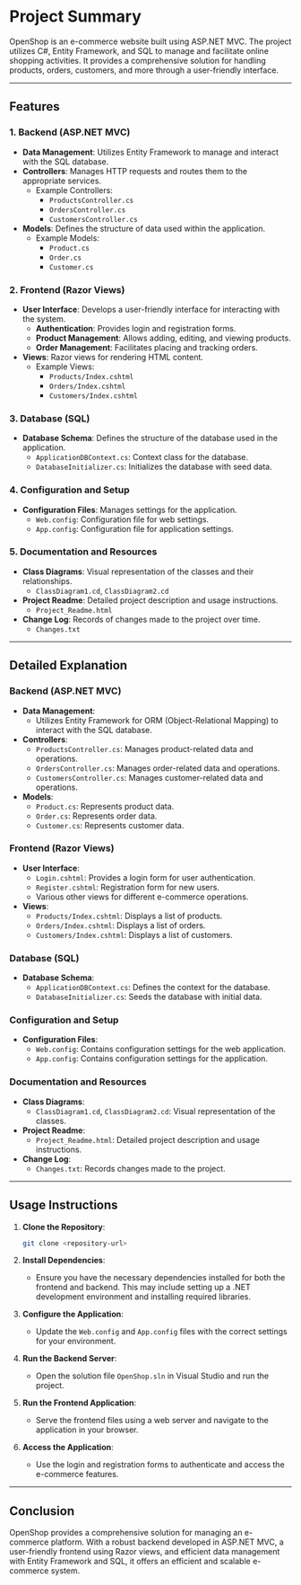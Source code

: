 
# Project Summary

OpenShop is an e-commerce website built using ASP.NET MVC. The project utilizes C#, Entity Framework, and SQL to manage and facilitate online shopping activities. It provides a comprehensive solution for handling products, orders, customers, and more through a user-friendly interface.

---

## Features

### 1. Backend (ASP.NET MVC)
   - **Data Management**: Utilizes Entity Framework to manage and interact with the SQL database.
   - **Controllers**: Manages HTTP requests and routes them to the appropriate services.
     - Example Controllers:
       - `ProductsController.cs`
       - `OrdersController.cs`
       - `CustomersController.cs`
   - **Models**: Defines the structure of data used within the application.
     - Example Models:
       - `Product.cs`
       - `Order.cs`
       - `Customer.cs`

### 2. Frontend (Razor Views)
   - **User Interface**: Develops a user-friendly interface for interacting with the system.
     - **Authentication**: Provides login and registration forms.
     - **Product Management**: Allows adding, editing, and viewing products.
     - **Order Management**: Facilitates placing and tracking orders.
   - **Views**: Razor views for rendering HTML content.
     - Example Views:
       - `Products/Index.cshtml`
       - `Orders/Index.cshtml`
       - `Customers/Index.cshtml`

### 3. Database (SQL)
   - **Database Schema**: Defines the structure of the database used in the application.
     - `ApplicationDBContext.cs`: Context class for the database.
     - `DatabaseInitializer.cs`: Initializes the database with seed data.

### 4. Configuration and Setup
   - **Configuration Files**: Manages settings for the application.
     - `Web.config`: Configuration file for web settings.
     - `App.config`: Configuration file for application settings.

### 5. Documentation and Resources
   - **Class Diagrams**: Visual representation of the classes and their relationships.
     - `ClassDiagram1.cd`, `ClassDiagram2.cd`
   - **Project Readme**: Detailed project description and usage instructions.
     - `Project_Readme.html`
   - **Change Log**: Records of changes made to the project over time.
     - `Changes.txt`

---

## Detailed Explanation

### **Backend (ASP.NET MVC)**

- **Data Management**:
  - Utilizes Entity Framework for ORM (Object-Relational Mapping) to interact with the SQL database.
- **Controllers**:
  - `ProductsController.cs`: Manages product-related data and operations.
  - `OrdersController.cs`: Manages order-related data and operations.
  - `CustomersController.cs`: Manages customer-related data and operations.
- **Models**:
  - `Product.cs`: Represents product data.
  - `Order.cs`: Represents order data.
  - `Customer.cs`: Represents customer data.

### **Frontend (Razor Views)**

- **User Interface**:
  - `Login.cshtml`: Provides a login form for user authentication.
  - `Register.cshtml`: Registration form for new users.
  - Various other views for different e-commerce operations.
- **Views**:
  - `Products/Index.cshtml`: Displays a list of products.
  - `Orders/Index.cshtml`: Displays a list of orders.
  - `Customers/Index.cshtml`: Displays a list of customers.

### **Database (SQL)**

- **Database Schema**:
  - `ApplicationDBContext.cs`: Defines the context for the database.
  - `DatabaseInitializer.cs`: Seeds the database with initial data.

### **Configuration and Setup**

- **Configuration Files**:
  - `Web.config`: Contains configuration settings for the web application.
  - `App.config`: Contains configuration settings for the application.

### **Documentation and Resources**

- **Class Diagrams**:
  - `ClassDiagram1.cd`, `ClassDiagram2.cd`: Visual representation of the classes.
- **Project Readme**:
  - `Project_Readme.html`: Detailed project description and usage instructions.
- **Change Log**:
  - `Changes.txt`: Records changes made to the project.

---

## Usage Instructions

1. **Clone the Repository**: 
   ```bash
   git clone <repository-url>
   ```

2. **Install Dependencies**: 
   - Ensure you have the necessary dependencies installed for both the frontend and backend. This may include setting up a .NET development environment and installing required libraries.

3. **Configure the Application**:
   - Update the `Web.config` and `App.config` files with the correct settings for your environment.

4. **Run the Backend Server**:
   - Open the solution file `OpenShop.sln` in Visual Studio and run the project.

5. **Run the Frontend Application**:
   - Serve the frontend files using a web server and navigate to the application in your browser.

6. **Access the Application**:
   - Use the login and registration forms to authenticate and access the e-commerce features.

---

## Conclusion

OpenShop provides a comprehensive solution for managing an e-commerce platform. With a robust backend developed in ASP.NET MVC, a user-friendly frontend using Razor views, and efficient data management with Entity Framework and SQL, it offers an efficient and scalable e-commerce system.
